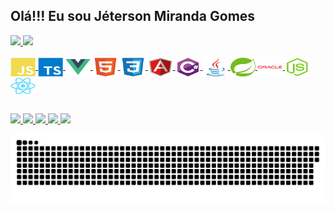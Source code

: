 ## Olá!!! Eu sou Jéterson Miranda Gomes

 <div>
  <a href="https://github.com/jeterson">
  <img height="180em" src="https://github-readme-stats.vercel.app/api?username=jeterson&show_icons=true&theme=dracula&include_all_commits=true&count_private=true"/>
  <img height="180em" src="https://github-readme-stats.vercel.app/api/top-langs/?username=jeterson&layout=compact&langs_count=12&theme=dracula"/>
</div>
<div style="display: inline_block"><br>
  <img align="center" alt="Jeterson-Js" height="30" width="40" src="https://github.com/devicons/devicon/blob/master/icons/javascript/javascript-plain.svg">
  <img align="center" alt="Jeterson-Ts" height="30" width="40" src="https://raw.githubusercontent.com/devicons/devicon/master/icons/typescript/typescript-plain.svg">
  <img align="center" alt="Jeterson-Vue" height="30" width="40" src="https://github.com/devicons/devicon/blob/master/icons/vuejs/vuejs-original.svg">
  <img align="center" alt="Jeterson-HTML" height="30" width="40" src="https://raw.githubusercontent.com/devicons/devicon/master/icons/html5/html5-original.svg">
  <img align="center" alt="Jeterson-CSS" height="30" width="40" src="https://raw.githubusercontent.com/devicons/devicon/master/icons/css3/css3-original.svg">
  <img align="center" alt="Jeterson-Python" height="30" width="40" src="https://github.com/devicons/devicon/blob/master/icons/angularjs/angularjs-original.svg">
  <img align="center" alt="Jeterson-Csharp" height="30" width="40" src="https://raw.githubusercontent.com/devicons/devicon/master/icons/csharp/csharp-original.svg">  
 <img align="center" alt="Jeterson-Java" height="30" width="40" src="https://github.com/devicons/devicon/blob/master/icons/java/java-original.svg">
 <img align="center" alt="Jeterson-SpringFramework" height="30" width="40" src="https://github.com/devicons/devicon/blob/master/icons/spring/spring-original.svg">
 <img align="center" alt="Jeterson-Oracle" height="30" width="40" src="https://github.com/devicons/devicon/blob/master/icons/oracle/oracle-original.svg">
 <img align="center" alt="Jeterson-NodeJs" height="30" width="40" src="https://github.com/devicons/devicon/blob/master/icons/nodejs/nodejs-original.svg">
 <img align="center" alt="Jeterson-React" height="30" width="40" src="https://github.com/devicons/devicon/blob/master/icons/react/react-original.svg">
 
</div>
 
 ##
 
 <div> 

  <a href="https://www.linkedin.com/in/jeterson-miranda-gomes-b010bb53/" target="_blank">
     <img src="https://img.shields.io/badge/-LinkedIn-%230077B5?style=for-the-badge&logo=linkedin&logoColor=white" target="_blank">
  </a> 
  
  <a href="https://www.instagram.com/jeterson_gomes/" target="_blank">
    <img src="https://img.shields.io/badge/-Instagram-%23E4405F?style=for-the-badge&logo=instagram&logoColor=white"   target="_blank">
  </a>

  <a href = "mailto:jetersonsi@gmail.com">
    <img src="https://img.shields.io/badge/-Gmail-%23333?style=for-the-badge&logo=gmail&logoColor=white" target="_blank">
  </a>
  
  <a href = "http://live.xbox.com/Profile?Gamertag=KhalDrogoM">
    <img src="https://img.shields.io/badge/Xbox-107C10?style=for-the-badge&logo=xbox&logoColor=white" target="_blank">
  </a>
  
   <a href = "https://www.paypal.com/donate?hosted_button_id=FKJT39YDWZRMA">
    <img src="https://img.shields.io/badge/PayPal-00457C?style=for-the-badge&logo=paypal&logoColor=white" target="_blank">
  </a>
  



 
  ![Snake animation](https://github.com/jeterson/jeterson/blob/output/github-contribution-grid-snake.svg)
 
</div>
